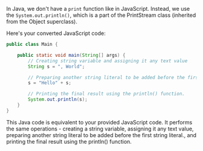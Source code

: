 In Java, we don't have a `print` function like in JavaScript. Instead, we use the `System.out.println()`, which is a part of the PrintStream class (inherited from the Object superclass).

Here's your converted JavaScript code:
```java
public class Main {

    public static void main(String[] args) {
        // Creating string variable and assigning it any text value
        String s = ", World";

        // Preparing another string literal to be added before the first string literal.
        s = "Hello" + s;

        // Printing the final result using the println() function.
        System.out.println(s);
    }
}
```
This Java code is equivalent to your provided JavaScript code. It performs the same operations - creating a string variable, assigning it any text value, preparing another string literal to be added before the first string literal., and printing the final result using the println() function.
